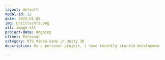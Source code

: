 ```yaml
---
layout: default
modal-id: 12
date: 2022-01-05
img: UntitlesRTS.png
alt: image-alt
project-date: Ongoing
client: Personal
category: RTS Video Game in Unity 3D
description: As a personal project, i have recently started development of a 3D RTS game, the basis of which has been completed now. The main challenges i face with this  is designing the Managers and Controllers to be able to scale appropriatly for a RTS.

---
```

